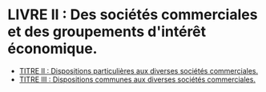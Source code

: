 # LIVRE II : Des sociétés commerciales et des groupements d'intérêt économique.

- [TITRE II : Dispositions particulières aux diverses sociétés commerciales.](titre-ii)
- [TITRE III : Dispositions communes aux diverses sociétés commerciales.](titre-iii)
